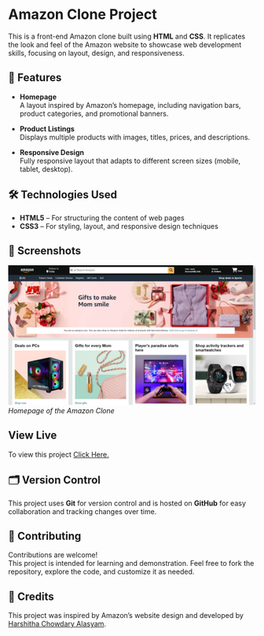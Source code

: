 # Amazon Clone Project

This is a front-end Amazon clone built using **HTML** and **CSS**. It replicates the look and feel of the Amazon website to showcase web development skills, focusing on layout, design, and responsiveness.

## 🚀 Features

- **Homepage**  
  A layout inspired by Amazon’s homepage, including navigation bars, product categories, and promotional banners.

- **Product Listings**  
  Displays multiple products with images, titles, prices, and descriptions.

- **Responsive Design**  
  Fully responsive layout that adapts to different screen sizes (mobile, tablet, desktop).

## 🛠️ Technologies Used

- **HTML5** – For structuring the content of web pages  
- **CSS3** – For styling, layout, and responsive design techniques

## 📸 Screenshots

![Homepage](homepage.png)  
*Homepage of the Amazon Clone*

## View Live
To view this project [Click Here.](https://amazonclone31.vercel.app/)

## 🗂 Version Control

This project uses **Git** for version control and is hosted on **GitHub** for easy collaboration and tracking changes over time.

## 🤝 Contributing

Contributions are welcome!  
This project is intended for learning and demonstration. Feel free to fork the repository, explore the code, and customize it as needed.

## 🙌 Credits

This project was inspired by Amazon’s website design and developed by [Harshitha Chowdary Alasyam](https://github.com/alasyam31).
